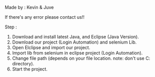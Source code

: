 Made by :
Kevin & Juve

If there's any error please contact us!!

Step :
1. Download and install latest Java, and Eclipse (Java Version).
2. Download our project (Login Automation) and selenium Lib.
3. Open Elclipse and import our project.
4. Import lib from selenium in eclipse project (Login Automation).
5. Change file path (depends on your file location. note: don't use C: directory).
6. Start the project.
